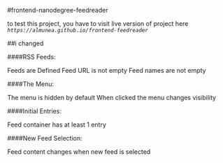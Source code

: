 #frontend-nanodegree-feedreader

to test this project, you have to visit live version of project here 
_`https://almunea.github.io/frontend-feedreader
`_

##i changed

####RSS Feeds:

Feeds are Defined
Feed URL is not empty
Feed names are not empty

####The Menu:

The menu is hidden by default
When clicked the menu changes visibility

####Initial Entries:

Feed container has at least 1 entry

####New Feed Selection:

Feed content changes when new feed is selected